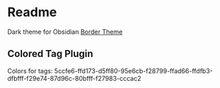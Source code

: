 # Readme

Dark theme for Obsidian [Border Theme](https://github.com/Akifyss/obsidian-border)


## Colored Tag Plugin

Colors for tags: 5ccfe6-ffd173-d5ff80-95e6cb-f28799-ffad66-ffdfb3-dfbfff-f29e74-87d96c-80bfff-f27983-cccac2
